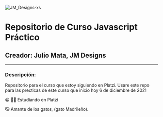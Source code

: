 ![JM_Designs-xs](https://user-images.githubusercontent.com/23408214/144915699-a94b6140-e80a-4eb0-a669-34d7cc272199.png)

# Repositorio de Curso Javascript Práctico

## Creador: Julio Mata, JM Designs
  
  


----------
### Descripción:

Repositorio para el curso que estoy siguiendo en Platzi.
Usare este repo para las precticas de este curso que inicio hoy 6 de diciembre de 2021

:grinning:
  	:student: Estudiando en Platzi


:kissing_cat: Amante de los gatos,  (gato Madrileño).

  


